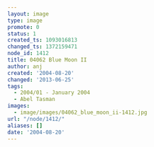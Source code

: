 ```yaml
---
layout: image
type: image
promote: 0
status: 1
created_ts: 1093016813
changed_ts: 1372159471
node_id: 1412
title: 04062 Blue Moon II
author: anj
created: '2004-08-20'
changed: '2013-06-25'
tags:
  - 2004/01 - January 2004
  - Abel Tasman
images:
  - image/images/04062_blue_moon_ii-1412.jpg
url: "/node/1412/"
aliases: []
date: '2004-08-20'
---
```


